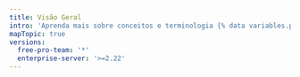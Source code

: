 ```yaml
---
title: Visão Geral
intro: 'Aprenda mais sobre conceitos e terminologia {% data variables.product.prodname_actions %}.'
mapTopic: true
versions:
  free-pro-team: '*'
  enterprise-server: '>=2.22'
---
```


